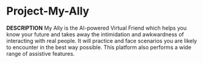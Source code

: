 # Project-My-Ally

**DESCRIPTION**
My Ally is the AI-powered Virtual Friend which helps you know your future and takes away the intimidation and awkwardness of interacting with real people. It will practice and face scenarios you are likely to encounter in the best way possible. This platform also performs a wide range of assistive features.
